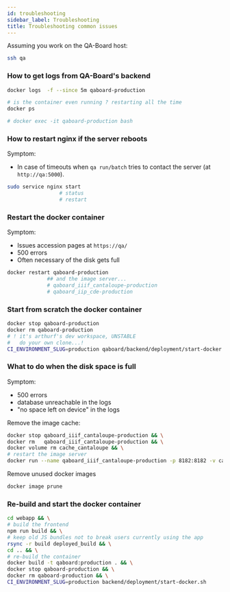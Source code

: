 ```yaml
---
id: troubleshooting
sidebar_label: Troubleshooting
title: Troubleshooting common issues
---
```


Assuming you work on the QA-Board host:
```bash
ssh qa
```

### How to get logs from QA-Board's backend
```bash
docker logs  -f --since 5m qaboard-production

# is the container even running ? restarting all the time
docker ps

# docker exec -it qaboard-production bash
```

### How to restart nginx if the server reboots
Symptom:
- In case of timeouts when `qa run/batch` tries to contact the server (at `http://qa:5000`).

```bash
sudo service nginx start
                 # status
                 # restart
```

### Restart the docker container
Symptom:
- Issues accession pages at `https://qa/`
- 500 errors
- Often necessary of the disk gets full

```bash
docker restart qaboard-production
             ## and the image server...
             # qaboard_iiif_cantaloupe-production
             # qaboard_iip_cde-production
```


### Start from scratch the docker container
```bash
docker stop qaboard-production
docker rm qaboard-production
# ! it's arthurf's dev workspace, UNSTABLE
#   do your own clone...!
CI_ENVIRONMENT_SLUG=production qaboard/backend/deployment/start-docker.sh
```


### What to do when the disk space is full
Symptom:
- 500 errors
- database unreachable in the logs
- "no space left on device" in the logs

Remove the image cache:
```bash
docker stop qaboard_iiif_cantaloupe-production && \
docker rm   qaboard_iiif_cantaloupe-production && \
docker volume rm cache_cantaloupe && \
# restart the image server
docker run --name qaboard_iiif_cantaloupe-production -p 8182:8182 -v cache_cantaloupe:/var/cache/cantaloupe -v /:/repository -v /srv/cantaloupe:/srv/cantaloupe --detach --restart always -it cantaloupe
```

Remove unused docker images
```bash
docker image prune
```

### Re-build and start the docker container
```bash
cd webapp && \
# build the frontend
npm run build && \
# keep old JS bundles not to break users currently using the app
rsync -r build deployed_build && \
cd .. && \
# re-build the container
docker build -t qaboard:production . && \
docker stop qaboard-production && \
docker rm qaboard-production && \
CI_ENVIRONMENT_SLUG=production backend/deployment/start-docker.sh
```
